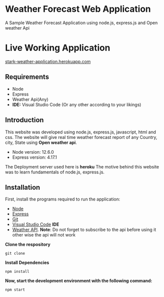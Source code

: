 # Weather Forecast Web Application 
A Sample Weather Forecast Application using node.js, express.js and Open weather Api

# Live Working Application
[stark-weather-application.herokuapp.com](stark-weather-application.herokuapp.com)

## Requirements
- Node
- Express
- Weather Api(Any)
- **IDE:** Visual Studio Code (Or any other according to your likings)

## Introduction
This website was developed using node.js, express.js, javascript, html and css. The website will give real time weather forecast report of any Country, city, State using **Open weather api**.

- Node version: 12.6.0
- Express version: 4.17.1

The Deployment server used here is **heroku**
The motive behind this website was to learn fundamentals of node.js, express.js.

## Installation
First, install the programs required to run the application:
- [Node](https://nodejs.org/en/download/)
- [Express](https://expressjs.com/en/starter/installing.html)
- [Git](https://git-scm.com/downloads)
- [Visual Studio Code](https://code.visualstudio.com/) **IDE**
- [Weather API](https://rapidapi.com/category/Weather).
  **Note**: Do not forget to subscribe to the api before using it other wise the api will not work
  
**Clone the respository**
```
git clone
```

**Install Dependencies**
```
npm install
```

**Now, start the development environment with the following command:**

```
npm start
```
